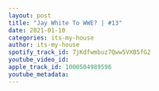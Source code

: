 ```yaml
---
layout: post
title: "Jay White To WWE? | #13"
date: 2021-01-10
categories: its-my-house
author: its-my-house
spotify_track_id: 7jKdfwmbuz7Qww5VXB5fG2
youtube_video_id: 
apple_track_id: 1000504989596
youtube_metadata: 
---
```

